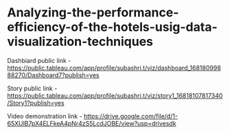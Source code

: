 # Analyzing-the-performance-efficiency-of-the-hotels-usig-data-visualization-techniques


Dashbiard public link - https://public.tableau.com/app/profile/subashri.t/viz/dashboard_16818099888270/Dashboard7?publish=yes

Story public link - https://public.tableau.com/app/profile/subashri.t/viz/story1_16818107817340/Story1?publish=yes

Video demonstration link - https://drive.google.com/file/d/1-65XUlB7pX4ELFkeA4pNr4zS5LcdJOBE/view?usp=drivesdk

